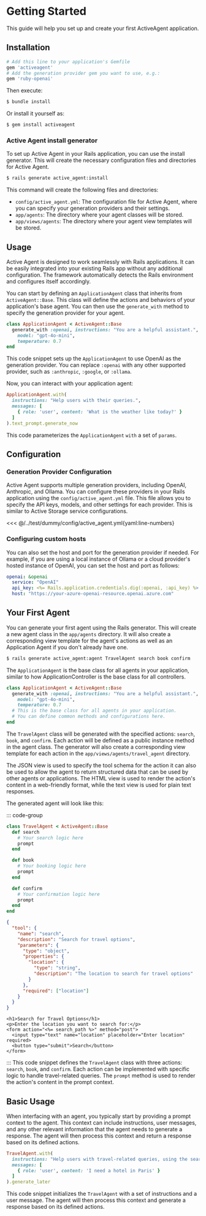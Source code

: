 # Getting Started

This guide will help you set up and create your first ActiveAgent application.

## Installation
```bash
# Add this line to your application's Gemfile
gem 'activeagent'
# Add the generation provider gem you want to use, e.g.:
gem 'ruby-openai'
```

Then execute:
```bash
$ bundle install
```
Or install it yourself as:

```bash
$ gem install activeagent
```
### Active Agent install generator
To set up Active Agent in your Rails application, you can use the install generator. This will create the necessary configuration files and directories for Active Agent.

```bash
$ rails generate active_agent:install
```
This command will create the following files and directories:
- `config/active_agent.yml`: The configuration file for Active Agent, where you can specify your generation providers and their settings.
- `app/agents`: The directory where your agent classes will be stored.
- `app/views/agents`: The directory where your agent view templates will be stored.

## Usage
Active Agent is designed to work seamlessly with Rails applications. It can be easily integrated into your existing Rails app without any additional configuration. The framework automatically detects the Rails environment and configures itself accordingly.

You can start by defining an `ApplicationAgent` class that inherits from `ActiveAgent::Base`. This class will define the actions and behaviors of your application's base agent. You can then use the `generate_with` method to specify the generation provider for your agent.

```ruby
class ApplicationAgent < ActiveAgent::Base
  generate_with :openai, instructions: "You are a helpful assistant.",
    model: "gpt-4o-mini",
    temperature: 0.7
end
```
This code snippet sets up the `ApplicationAgent` to use OpenAI as the generation provider. You can replace `:openai` with any other supported provider, such as `:anthropic`, `:google`, or `:ollama`.

Now, you can interact with your application agent:
```ruby
ApplicationAgent.with(
  instructions: "Help users with their queries.",
  messages: [
    { role: 'user', content: 'What is the weather like today?' }
  ]
).text_prompt.generate_now
```
This code parameterizes the `ApplicationAgent` `with` a set of `params`.

## Configuration
### Generation Provider Configuration
Active Agent supports multiple generation providers, including OpenAI, Anthropic, and Ollama. You can configure these providers in your Rails application using the `config/active_agent.yml` file. This file allows you to specify the API keys, models, and other settings for each provider. This is similar to Active Storage service configurations.

<<< @/../test/dummy/config/active_agent.yml{yaml:line-numbers}

### Configuring custom hosts
You can also set the host and port for the generation provider if needed. For example, if you are using a local instance of Ollama or a cloud provider's hosted instance of OpenAI, you can set the host and port as follows:

```yaml
openai: &openai
  service: "OpenAI"
  api_key: <%= Rails.application.credentials.dig(:openai, :api_key) %>
  host: "https://your-azure-openai-resource.openai.azure.com"
```

<!-- ### Initializer
Active Agent is designed to work seamlessly with Rails applications. It can be easily integrated into your existing Rails app without any additional configuration. The framework automatically detects the Rails environment and configures itself accordingly. While its not necessary to include in your Rails app, Active Agent can be configured in the `config/initializers/active_agent.rb` file. You can set default generation providers, models, and other configurations here.

```ruby
ActiveAgent.configure do |config|
  config.default_generation_provider = :openai
  config.default_generation_queue = :agents
  config.default_model = 'gpt-3.5-turbo'
  config.default_temperature = 0.7
end
``` -->

## Your First Agent
You can generate your first agent using the Rails generator. This will create a new agent class in the `app/agents` directory. It will also create a corresponding view template for the agent's actions as well as an Application Agent if you don't already have one. 

```bash
$ rails generate active_agent:agent TravelAgent search book confirm
```
The `ApplicationAgent` is the base class for all agents in your application, similar to how ApplicationController is the base class for all controllers.

```ruby [app/agents/application_agent.rb]
class ApplicationAgent < ActiveAgent::Base
  generate_with :openai, instructions: "You are a helpful assistant.",
    model: "gpt-4o-mini",
    temperature: 0.7
  # This is the base class for all agents in your application.
  # You can define common methods and configurations here.
end
```
The `TravelAgent` class will be generated with the specified actions: `search`, `book`, and `confirm`. Each action will be defined as a public instance method in the agent class. The generator will also create a corresponding view template for each action in the `app/views/agents/travel_agent` directory.

The JSON view is used to specify the tool schema for the action it can also be used to allow the agent to return structured data that can be used by other agents or applications. The HTML view is used to render the action's content in a web-friendly format, while the text view is used for plain text responses.


The generated agent will look like this:

::: code-group
```ruby [app/agents/travel_agent.rb]
class TravelAgent < ActiveAgent::Base
  def search
    # Your search logic here
    prompt
  end

  def book
    # Your booking logic here
    prompt
  end

  def confirm
    # Your confirmation logic here
    prompt
  end
end
```

```json [app/views/agents/travel_agent/search.json.erb]
{
  "tool": {
    "name": "search",
    "description": "Search for travel options",
    "parameters": {
      "type": "object",
      "properties": {
        "location": {
          "type": "string",
          "description": "The location to search for travel options"
        }
      },
      "required": ["location"]
    }
  }
}
```

```erb [app/views/agents/travel_agent/search.html.erb]
<h1>Search for Travel Options</h1>
<p>Enter the location you want to search for:</p>
<form action="<%= search_path %>" method="post">
  <input type="text" name="location" placeholder="Enter location" required>
  <button type="submit">Search</button>
</form> 
```
:::
This code snippet defines the `TravelAgent` class with three actions: `search`, `book`, and `confirm`. Each action can be implemented with specific logic to handle travel-related queries. The `prompt` method is used to render the action's content in the prompt context.


## Basic Usage
When interfacing with an agent, you typically start by providing a prompt context to the agent. This context can include instructions, user messages, and any other relevant information that the agent needs to generate a response. The agent will then process this context and return a response based on its defined actions.

```ruby
TravelAgent.with(
  instructions: "Help users with travel-related queries, using the search, book, and confirm actions.",
  messages: [
    { role: 'user', content: 'I need a hotel in Paris' }
  ]
).generate_later
```
This code snippet initializes the `TravelAgent` with a set of instructions and a user message. The agent will then process this context and generate a response based on its defined actions.
